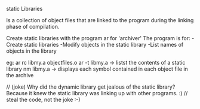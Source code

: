 static Libraries

Is a collection of object files that are linked to the program during the linking phase of compilation.

Create static libraries with the program ar for 'archiver'
The program is for:     -Create static libraries
			-Modify objects in the static library
			-List names of objects in the library
	
eg: ar rc libmy.a objectfiles.o
    ar -t libmy.a  -> listst the contents of a static library
    nm libmy.a   -> displays each symbol contained in each object file in the archive


// (joke) Why did the dynamic library get jealous of the static library? Because it knew the static library was linking up with other programs. :)
// steal the code, not the joke :-)
